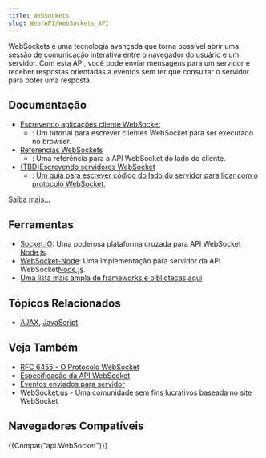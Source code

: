 ```yaml
---
title: WebSockets
slug: Web/API/WebSockets_API
---
```


WebSockets é uma tecnologia avançada que torna possível abrir uma sessão de comunicação interativa entre o navegador do usuário e um servidor. Com esta API, você pode enviar mensagens para um servidor e receber respostas orientadas a eventos sem ter que consultar o servidor para obter uma resposta.

## Documentação

- [Escrevendo aplicações cliente WebSocket](/pt-BR/docs/WebSockets/Escrevendo_aplicacoes_cliente_WebSocket)
  - : Um tutorial para escrever clientes WebSocket para ser executado no browser.
- [Referencias WebSockets](/pt-BR/docs/WebSockets/WebSockets_reference)
  - : Uma referência para a API WebSocket do lado do cliente.
- [(TBD)Escrevendo servidores WebSocket](/pt-BR/docs/WebSockets/Writing_WebSocket_servers)
  - : [Um guia para escrever código do lado do servidor para lidar com o protocolo WebSocket.](/pt-BR/docs/WebSockets/Writing_WebSocket_servers)

[Saiba mais...](/pt-BR/docs/tag/WebSockets)

## Ferramentas

- [Socket.IO](http://socket.io): Uma poderosa plataforma cruzada para API WebSocket [Node.js](http://nodejs.org).
- [WebSocket-Node](https://github.com/Worlize/WebSocket-Node): Uma implementação para servidor da API WebSocket[Node.js](http://nodejs.org).
- [Uma lista mais ampla de frameworks e bibliotecas aqui](http://ajf.me/websocket/#libs)

## Tópicos Relacionados

- [AJAX](/pt-BR/docs/AJAX), [JavaScript](/pt-BR/docs/JavaScript)

## Veja Também

- [RFC 6455 - O Protocolo WebSocket](http://tools.ietf.org/html/rfc6455)
- [Especificação da API WebSocket](https://www.w3.org/TR/websockets/)
- [Eventos enviados para servidor](/pt-BR/docs/Server-sent_events)
- [WebSocket.us](http://websocket.us/) - Uma comunidade sem fins lucrativos baseada no site WebSocket

## Navegadores Compatíveis

{{Compat("api.WebSocket")}}

